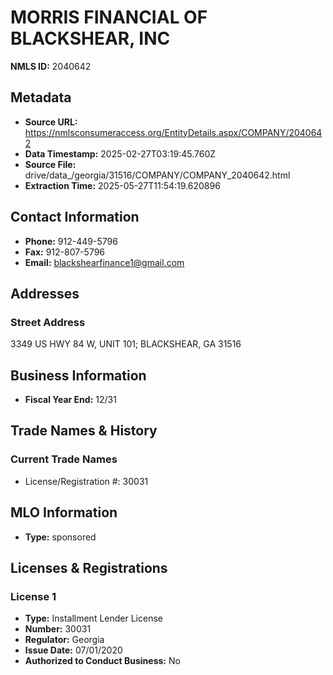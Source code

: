 # MORRIS FINANCIAL OF BLACKSHEAR, INC

**NMLS ID:** 2040642

## Metadata
- **Source URL:** https://nmlsconsumeraccess.org/EntityDetails.aspx/COMPANY/2040642
- **Data Timestamp:** 2025-02-27T03:19:45.760Z
- **Source File:** drive/data_/georgia/31516/COMPANY/COMPANY_2040642.html
- **Extraction Time:** 2025-05-27T11:54:19.620896

## Contact Information
- **Phone:** 912-449-5796
- **Fax:** 912-807-5796
- **Email:** blackshearfinance1@gmail.com

## Addresses
### Street Address
3349 US HWY 84 W, UNIT 101; BLACKSHEAR, GA 31516

## Business Information
- **Fiscal Year End:** 12/31

## Trade Names & History
### Current Trade Names
- License/Registration #: 30031

## MLO Information
- **Type:** sponsored

## Licenses & Registrations

### License 1
- **Type:** Installment Lender License
- **Number:** 30031
- **Regulator:** Georgia
- **Issue Date:** 07/01/2020
- **Authorized to Conduct Business:** No
